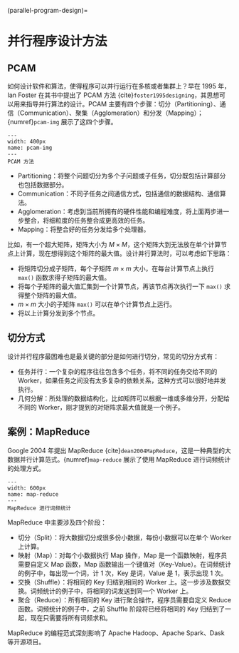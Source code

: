 (parallel-program-design)=
# 并行程序设计方法

## PCAM

如何设计软件和算法，使得程序可以并行运行在多核或者集群上？早在 1995 年，Ian Foster 在其书中提出了 PCAM 方法 {cite}`foster1995designing`，其思想可以用来指导并行算法的设计。PCAM 主要有四个步骤：切分（Partitioning）、通信（Communication）、聚集（Agglomeration）和分发（Mapping）；{numref}`pcam-img` 展示了这四个步骤。

```{figure} ../img/ch-intro/pcam.svg
---
width: 400px
name: pcam-img
---
PCAM 方法
```

* Partitioning：将整个问题切分为多个子问题或子任务，切分既包括计算部分也包括数据部分。
* Communication：不同子任务之间通信方式，包括通信的数据结构、通信算法。
* Agglomeration：考虑到当前所拥有的硬件性能和编程难度，将上面两步进一步整合，将细粒度的任务整合成更高效的任务。
* Mapping：将整合好的任务分发给多个处理器。

比如，有一个超大矩阵，矩阵大小为 $M \times M$，这个矩阵大到无法放在单个计算节点上计算，现在想得到这个矩阵的最大值。设计并行算法时，可以考虑如下思路：

* 将矩阵切分成子矩阵，每个子矩阵 $m \times m$ 大小，在每台计算节点上执行 `max()` 函数求得子矩阵的最大值。
* 将每个子矩阵的最大值汇集到一个计算节点，再该节点再次执行一下 `max()` 求得整个矩阵的最大值。
* $m \times m$ 大小的子矩阵 `max()` 可以在单个计算节点上运行。
* 将以上计算分发到多个节点。

## 切分方式

设计并行程序最困难也是最关键的部分是如何进行切分，常见的切分方式有：

* 任务并行：一个复杂的程序往往包含多个任务，将不同的任务交给不同的 Worker，如果任务之间没有太多复杂的依赖关系，这种方式可以很好地并发执行。
* 几何分解：所处理的数据结构化，比如矩阵可以根据一维或多维分开，分配给不同的 Worker，刚才提到的对矩阵求最大值就是一个例子。

## 案例：MapReduce

Google 2004 年提出 MapReduce {cite}`dean2004MapReduce`，这是一种典型的大数据并行计算范式。{numref}`map-reduce` 展示了使用 MapReduce 进行词频统计的处理方式。

```{figure} ../img/ch-intro/map-reduce.svg
---
width: 600px
name: map-reduce
---
MapReduce 进行词频统计
```

MapReduce 中主要涉及四个阶段：

* 切分（Split）：将大数据切分成很多份小数据，每份小数据可以在单个 Worker 上计算。
* 映射（Map）：对每个小数据执行 Map 操作，Map 是一个函数映射，程序员需要自定义 Map 函数，Map 函数输出一个键值对（Key-Value）。在词频统计的例子中，每出现一个词，计 1 次，Key 是词，Value 是 1，表示出现 1 次。
* 交换（Shuffle）：将相同的 Key 归结到相同的 Worker 上。这一步涉及数据交换。词频统计的例子中，将相同的词发送到同一个 Worker 上。
* 聚合（Reduce）：所有相同的 Key 进行聚合操作，程序员需要自定义 Reduce 函数。词频统计的例子中，之前 Shuffle 阶段将已经将相同的 Key 归结到了一起，现在只需要将所有词频求和。

MapReduce 的编程范式深刻影响了 Apache Hadoop、Apache Spark、Dask 等开源项目。